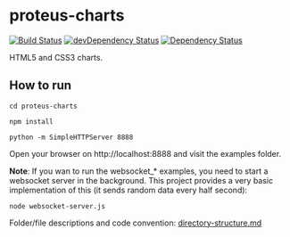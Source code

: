 # proteus-charts 
[![Build Status](https://travis-ci.com/0xNacho/proteus-charts.svg?token=241b7g8N6ChnwLAT35Ci&branch=master)](https://travis-ci.com/0xNacho/proteus-charts)
[![devDependency Status](https://david-dm.org/0xNacho/proteus-charts/dev-status.svg)](https://david-dm.org/0xNacho/proteus-charts#info=devDependencies)
[![Dependency Status](https://david-dm.org/0xNacho/proteus-charts.svg)](https://david-dm.org/0xNacho/proteus-charts)

HTML5 and CSS3 charts.


## How to run
`cd proteus-charts`

`npm install`

`python -m SimpleHTTPServer 8888`

Open your browser on http://localhost:8888 and visit the examples folder.

**Note**: If you wan to run the websocket_* examples, you need to start a websocket server in the background. This project provides a very basic implementation of this (it sends random data every half second):

`node websocket-server.js`



Folder/file descriptions and code convention: [directory-structure.md](https://github.com/PROTEUS-H2020/proteus-graphs/blob/master/directory-structure.md) 
